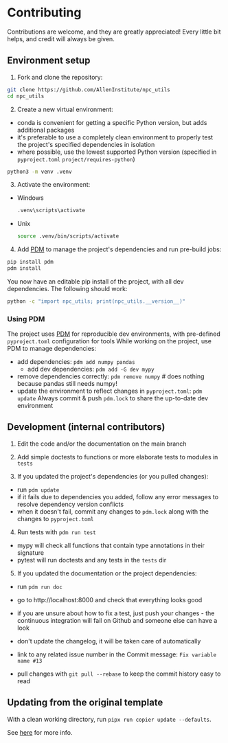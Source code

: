 # Contributing

Contributions are welcome, and they are greatly appreciated!
Every little bit helps, and credit will always be given.

## Environment setup

1. Fork and clone the repository:
```bash
git clone https://github.com/AllenInstitute/npc_utils
cd npc_utils
```

2. Create a new virtual environment:
- conda is convenient for getting a specific Python version, but adds additional packages
- it's preferable to use a completely clean environment to properly test the project's specified dependencies in isolation
- where possible, use the lowest supported Python version (specified in `pyproject.toml` `project/requires-python`) 
```bash
python3 -m venv .venv
```

3. Activate the environment:
- Windows
  ```bash
  .venv\scripts\activate
  ```

- Unix
  ```bash
  source .venv/bin/scripts/activate
  ```

4. Add [PDM](https://pdm.fming.dev) to manage the project's dependencies and run pre-build jobs:
```bash
pip install pdm
pdm install
```

You now have an editable pip install of the project, with all dev dependencies.
The following should work:
```bash
python -c "import npc_utils; print(npc_utils.__version__)"
```

### Using PDM

The project uses [PDM](https://pdm.fming.dev) for reproducible dev environments, with pre-defined `pyproject.toml` configuration for tools
While working on the project, use PDM to manage dependencies:
- add dependencies: `pdm add numpy pandas`
  - add dev dependencies: `pdm add -G dev mypy`
- remove dependencies correctly: `pdm remove numpy`   # does nothing because pandas still needs numpy!
- update the environment to reflect changes in `pyproject.toml`: `pdm update`
Always commit & push `pdm.lock` to share the up-to-date dev environment


## Development (internal contributors)

1. Edit the code and/or the documentation on the main branch

2. Add simple doctests to functions or more elaborate tests to modules in `tests`

3. If you updated the project's dependencies (or you pulled changes):
  - run `pdm update`
  - if it fails due to dependencies you added, follow any error messages to resolve dependency version conflicts
  - when it doesn't fail, commit any changes to `pdm.lock` along with the changes to `pyproject.toml`

4. Run tests with `pdm run test`
  - mypy will check all functions that contain type annotations in their signature
  - pytest will run doctests and any tests in the `tests` dir

5. If you updated the documentation or the project dependencies:
  - run `pdm run doc`
  - go to http://localhost:8000 and check that everything looks good
 
- if you are unsure about how to fix a test, just push your changes - the continuous integration will fail on Github and someone else can have a look

- don't update the changelog, it will be taken care of automatically

- link to any related issue number in the Commit message: `Fix variable name #13` 

- pull changes with `git pull --rebase` to keep the commit history easy to read

## Updating from the original template
With a clean working directory, run `pipx run copier update --defaults`.

See [here](https://github.com/AllenInstitute/copier-pdm-npc/blob/main/README.md)
for more info.